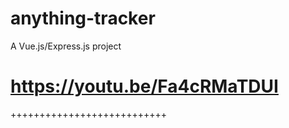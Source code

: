 # anything-tracker
A Vue.js/Express.js project
# https://youtu.be/Fa4cRMaTDUI  
+++++++++++++++++++++++++++
